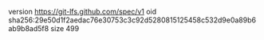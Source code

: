 version https://git-lfs.github.com/spec/v1
oid sha256:29e50d1f2aedac76e30753c3c92d5280815125458c532d9e0a89b6ab9b8ad5f8
size 499
